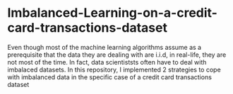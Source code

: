 # Imbalanced-Learning-on-a-credit-card-transactions-dataset
Even though most of the machine learning algorithms assume as a prerequisite that the data they are dealing with are i.i.d, in real-life, they are not most of the time. In fact, data scientiststs often have to deal with imbalaced datasets. In this repository, I implemented 2 strategies to cope with imbalanced data in the specific case of a credit card transactions dataset

